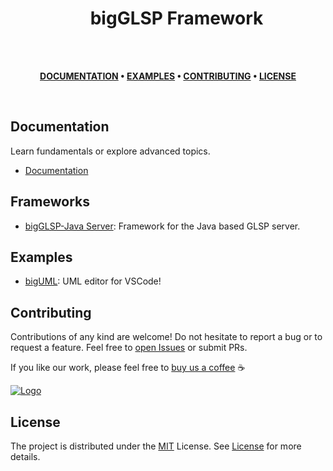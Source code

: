 <!-- TITLE -->
<h1 align="center">&emsp;bigGLSP Framework</h1>

</br>
</br>

<div align="center">

**[DOCUMENTATION](#documentation) •
[EXAMPLES](#examples) •
[CONTRIBUTING](#contributing) •
[LICENSE](#license)**

</div>

</br>

## Documentation

Learn fundamentals or explore advanced topics.

- [Documentation](./docs/README.md)

## Frameworks

- [bigGLSP-Java Server](./plugins/bigGLSP-server-java/): Framework for the Java based GLSP server.

## Examples

- [bigUML](https://github.com/borkdominik/bigUML): UML editor for VSCode!

## Contributing

Contributions of any kind are welcome! Do not hesitate to report a bug or to request a feature. Feel free to [open Issues](./issues) or submit PRs.

If you like our work, please feel free to [buy us a coffee](https://www.buymeacoffee.com/bigERtool) ☕️

<a href="https://www.buymeacoffee.com/bigERtool" target="_blank">
  <img src="https://www.buymeacoffee.com/assets/img/custom_images/yellow_img.png" alt="Logo" >
</a>

## License

The project is distributed under the [MIT](https://github.com/borkdominik/bigUML/blob/main/LICENSE) License. See [License](https://github.com/borkdominik/bigUML/blob/main/LICENSE) for more details.
